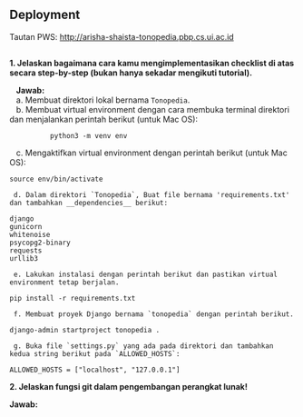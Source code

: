 ## Deployment
Tautan PWS: http://arisha-shaista-tonopedia.pbp.cs.ui.ac.id

## 
**1. Jelaskan bagaimana cara kamu mengimplementasikan checklist di atas secara step-by-step (bukan hanya sekadar mengikuti tutorial).**  

&nbsp;&nbsp;&nbsp;**Jawab:**  
&nbsp;&nbsp;&nbsp;a. Membuat direktori lokal bernama `Tonopedia`.  
&nbsp;&nbsp;&nbsp;b. Membuat virtual environment dengan cara membuka terminal direktori dan menjalankan perintah berikut (untuk Mac OS):  
```
          python3 -m venv env
```  
&nbsp;&nbsp;&nbsp;c. Mengaktifkan virtual environment dengan perintah berikut (untuk Mac OS):  


```
source env/bin/activate
```
     d. Dalam direktori `Tonopedia`, Buat file bernama 'requirements.txt' dan tambahkan __dependencies__ berikut:  
```
django  
gunicorn  
whitenoise  
psycopg2-binary  
requests  
urllib3  
```


     e. Lakukan instalasi dengan perintah berikut dan pastikan virtual environment tetap berjalan.  
```
pip install -r requirements.txt
```


     f. Membuat proyek Django bernama `tonopedia` dengan perintah berikut.  
```
django-admin startproject tonopedia .
```


     g. Buka file `settings.py` yang ada pada direktori dan tambahkan kedua string berikut pada `ALLOWED_HOSTS`:
```
ALLOWED_HOSTS = ["localhost", "127.0.0.1"]
```




**2. Jelaskan fungsi git dalam pengembangan perangkat lunak!** </br>  

   **Jawab:** </br>  
